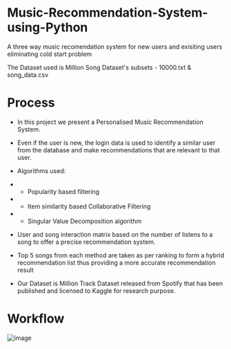 # Music-Recommendation-System-using-Python
A three way music recomendation system for new users and exisiting users eliminating cold start problem

The Dataset used is Million Song Dataset's subsets - 10000.txt & song_data.csv

# Process

* In this project we present a Personalised Music Recommendation System.<br>
* Even if the user is new, the login data is used to identify a similar user from the database and make recommendations that are relevant to that user.<br>
* Algorithms used:<br>
* * Popularity based filtering<br>
* * Item similarity based Collaborative Filtering<br>
* * Singular Value Decomposition algorithm <br>

* User and song interaction matrix based on the number of listens to a song to offer a precise recommendation system.<br>
* Top 5 songs from each method are taken as per ranking to form a hybrid recommendation list thus providing a more accurate recommendation result<br>
* Our Dataset is Million Track Dataset released from Spotify that has been published and licensed to Kaggle for research purpose.<br>

# Workflow
![image](https://user-images.githubusercontent.com/89405038/220960009-1eac169c-a3c4-4d62-b387-aa24c5201eed.png)
